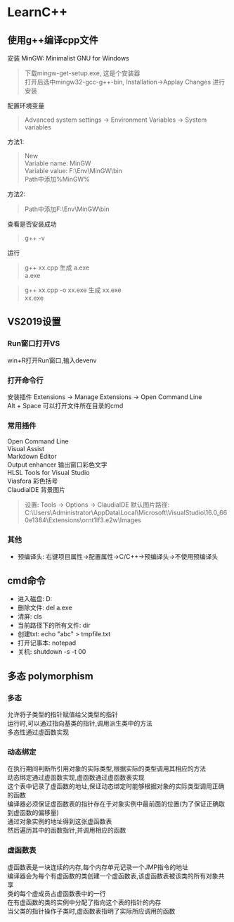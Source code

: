 ﻿# LearnC++
## 使用g++编译cpp文件
安装 MinGW: Minimalist GNU for Windows  
>下载mingw-get-setup.exe, 这是个安装器  
>打开后选中mingw32-gcc-g++-bin, Installation->Applay Changes 进行安装  

配置环境变量
>Advanced system settings -> Environment Variables -> System variables  

方法1:
>New  
>Variable name: MinGW  
>Variable value: F:\Env\MinGW\bin  
>Path中添加%MinGW%  

方法2:
>Path中添加F:\Env\MinGW\bin  
>
查看是否安装成功  
>g++ -v  

运行
>g++ xx.cpp 生成 a.exe  
>a.exe  

>g++ xx.cpp -o xx.exe 生成 xx.exe  
>xx.exe  
## VS2019设置
### Run窗口打开VS
win+R打开Run窗口,输入devenv  
### 打开命令行
安装插件 Extensions -> Manage Extensions -> Open Command Line  
Alt + Space 可以打开文件所在目录的cmd  
### 常用插件
Open Command Line  
Visual Assist  
Markdown Editor  
Output enhancer 输出窗口彩色文字  
HLSL Tools for Visual Studio  
Viasfora 彩色括号  
ClaudiaIDE 背景图片  
>设置: Tools -> Options -> ClaudiaIDE
默认图片路径: C:\Users\Administrator\AppData\Local\Microsoft\VisualStudio\16.0_660e1384\Extensions\ornt1lf3.e2w\Images  
### 其他
+ 预编译头: 右键项目属性->配置属性->C/C++->预编译头->不使用预编译头  
## cmd命令
+ 进入磁盘: D:  
+ 删除文件: del a.exe  
+ 清屏: cls  
+ 当前路径下的所有文件: dir  
+ 创建txt: echo "abc" > tmpfile.txt  
+ 打开记事本: notepad  
+ 关机: shutdown -s -t 00  
## 多态 polymorphism
### 多态
允许将子类型的指针赋值给父类型的指针  
运行时,可以通过指向基类的指针,调用派生类中的方法  
多态性通过虚函数实现  
### 动态绑定
在执行期间判断所引用对象的实际类型,根据实际的类型调用其相应的方法  
动态绑定通过虚函数实现,虚函数通过虚函数表实现  
这个表中记录了虚函数的地址,保证动态绑定时能够根据对象的实际类型调用正确的函数  
编译器必须保证虚函数表的指针存在于对象实例中最前面的位置(为了保证正确取到虚函数的偏移量)  
通过对象实例的地址得到这张虚函数表  
然后遍历其中的函数指针,并调用相应的函数  
### 虚函数表
虚函数表是一块连续的内存,每个内存单元记录一个JMP指令的地址  
编译器会为每个有虚函数的类创建一个虚函数表,该虚函数表被该类的所有对象共享  
类的每个虚成员占虚函数表中的一行  
在有虚函数的类的实例中分配了指向这个表的指针的内存  
当父类的指针操作子类时,虚函数表指明了实际所应调用的函数  
